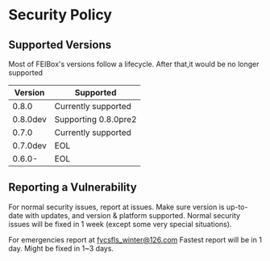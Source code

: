 # Security Policy

## Supported Versions

Most of FEIBox's versions follow a lifecycle. After that,it would be no longer supported

| Version | Supported           |
| ------- | ------------------- |
| 0.8.0   | Currently supported |
| 0.8.0dev| Supporting 0.8.0pre2|
| 0.7.0   | Currently supported |
| 0.7.0dev| EOL |
| 0.6.0-  | EOL |

## Reporting a Vulnerability

For normal security issues, report at issues.
Make sure version is up-to-date with updates, and version & platform supported.
Normal security issues will be fixed in 1 week (except some very special situations).

For emergencies report at fycsfls_winter@126.com 
Fastest report will be in 1 day. Might be fixed in 1~3 days.

